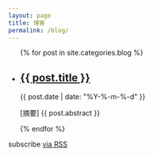 ```yaml
---
layout: page
title: 博客
permalink: /blog/
---
```


<div class="home">

  <ul class="post-list">
    {% for post in site.categories.blog %}
      <li>
        <h2>
            <a class="post-link" href="{{ post.url | prepend: site.baseurl }}">{{ post.title }}</a>
        </h2>
        <span class="post-meta">{{ post.date | date: "%Y-%-m-%-d" }}</span><br>
        <p class="my-abstract"> [摘要] {{ post.abstract }} </p>       
      </li>
    {% endfor %}
  </ul>

  <p class="rss-subscribe">subscribe <a href="{{ "/feed.xml" | prepend: site.baseurl }}">via RSS</a></p>

</div>
